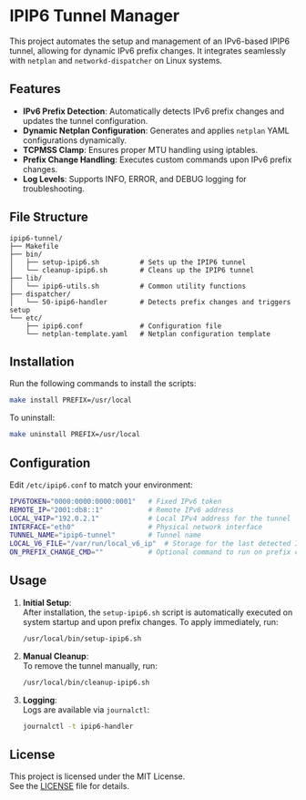 
# IPIP6 Tunnel Manager

This project automates the setup and management of an IPv6-based IPIP6 tunnel, allowing for dynamic IPv6 prefix changes. It integrates seamlessly with `netplan` and `networkd-dispatcher` on Linux systems.

## Features
- **IPv6 Prefix Detection**: Automatically detects IPv6 prefix changes and updates the tunnel configuration.
- **Dynamic Netplan Configuration**: Generates and applies `netplan` YAML configurations dynamically.
- **TCPMSS Clamp**: Ensures proper MTU handling using iptables.
- **Prefix Change Handling**: Executes custom commands upon IPv6 prefix changes.
- **Log Levels**: Supports INFO, ERROR, and DEBUG logging for troubleshooting.

## File Structure
```
ipip6-tunnel/
├── Makefile
├── bin/
│   ├── setup-ipip6.sh          # Sets up the IPIP6 tunnel
│   └── cleanup-ipip6.sh        # Cleans up the IPIP6 tunnel
├── lib/
│   └── ipip6-utils.sh          # Common utility functions
├── dispatcher/
│   └── 50-ipip6-handler        # Detects prefix changes and triggers setup
└── etc/
    ├── ipip6.conf              # Configuration file
    └── netplan-template.yaml   # Netplan configuration template
```

## Installation
Run the following commands to install the scripts:

```bash
make install PREFIX=/usr/local
```

To uninstall:

```bash
make uninstall PREFIX=/usr/local
```

## Configuration
Edit `/etc/ipip6.conf` to match your environment:

```bash
IPV6TOKEN="0000:0000:0000:0001"   # Fixed IPv6 token
REMOTE_IP="2001:db8::1"           # Remote IPv6 address
LOCAL_V4IP="192.0.2.1"            # Local IPv4 address for the tunnel
INTERFACE="eth0"                  # Physical network interface
TUNNEL_NAME="ipip6-tunnel"        # Tunnel name
LOCAL_V6_FILE="/var/run/local_v6_ip"  # Storage for the last detected IPv6 prefix
ON_PREFIX_CHANGE_CMD=""           # Optional command to run on prefix change
```

## Usage
1. **Initial Setup**:  
   After installation, the `setup-ipip6.sh` script is automatically executed on system startup and upon prefix changes. To apply immediately, run:

   ```bash
   /usr/local/bin/setup-ipip6.sh
   ```

2. **Manual Cleanup**:  
   To remove the tunnel manually, run:

   ```bash
   /usr/local/bin/cleanup-ipip6.sh
   ```

3. **Logging**:  
   Logs are available via `journalctl`:

   ```bash
   journalctl -t ipip6-handler
   ```

## License
This project is licensed under the MIT License.  
See the [LICENSE](./LICENSE) file for details.
